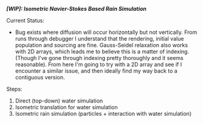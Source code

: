 
***[WIP]: Isometric Navier-Stokes Based Rain Simulation***

Current Status: 
* Bug exists where diffusion will occur horizontally but not vertically. From runs through debugger I understand that the rendering, initial value population and sourcing are fine. Gauss-Seidel relaxation also works with 2D arrays, which leads me to believe this is a matter of indexing. (Though I've gone through indexing pretty thoroughly and it seems reasonable). From here I'm going to try with a 2D array and see if I encounter a similar issue, and then ideally find my way back to a contiguous version.


Steps: 
1. Direct (top-down) water simulation
2. Isometric translation for water simulation
3. Isometric rain simulation (particles + interaction with water simulation)


